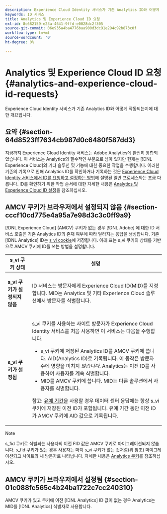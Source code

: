 ```yaml
---
description: Experience Cloud Identity 서비스가 기존 Analytics ID와 어떻게 작동되는지에 대한 개요입니다.
keywords: ID 서비스
title: Analytics 및 Experience Cloud ID 요청
exl-id: 8c682159-e23a-4641-9ffd-e0028dc2f305
source-git-commit: 06e935a4ba4776baa900d3dc91e294c92b873c0f
workflow-type: tm+mt
source-wordcount: '0'
ht-degree: 0%

---
```


# Analytics 및 Experience Cloud ID 요청{#analytics-and-experience-cloud-id-requests}

Experience Cloud Identity 서비스가 기존 Analytics ID와 어떻게 작동되는지에 대한 개요입니다.

## 요약 {#section-64d8523ff7634cb987d0c6480f587dd3}

지금까지 Experience Cloud Identity 서비스는 Adobe Analytics에 완전히 통합되었습니다. 이 서비스는 Analytics의 필수적인 부분으로 남아 있지만 현재는 [!DNL Experience Cloud]의 기타 솔루션 및 기능에 대한 중요한 작업을 수행합니다. 이러한 기존의 기록으로 인해 Analytics ID를 확인하거나 기록하는 것은 [Experience Cloud Identity 서비스에서 ID를 요청하고 설정하는 방법](../../introduction/id-request.md#concept-2caacebb1d244402816760e9b8bcef6a)에 설명된 일반 프로세스와는 조금 다릅니다. ID를 확인하기 위한 작업 순서에 대한 자세한 내용은 [Analytics 및 Experience Cloud ID 설정](../../reference/analytics-reference/analytics-ids.md#concept-f381dd18ee184c6c8e48286937a161d6)을 참조하십시오.

## AMCV 쿠키가 브라우저에서 설정되지 않음 {#section-cccf10cd775e4a95a7e98d3c3c0ff9a9}

[!DNL Experience Cloud] (AMCV) 쿠키가 없는 경우 [!DNL Adobe] 에 대한 ID 서비스 호출은 기존 Analytics ID의 존재 여부에 따라 달라지는 응답을 생성합니다. 기존 [!DNL Analytics] ID는 [s_vi cookie](https://docs.adobe.com/content/help/ko-KR/core-services/interface/ec-cookies/cookies-analytics.html)에 저장됩니다. 아래 표는 s_vi 쿠키의 상태를 기반으로 AMCV 쿠키에 ID를 쓰는 방법을 설명합니다.

<table id="table_DC85FECE26DD424E841BA1059AF1E57F"> 
 <thead> 
  <tr> 
   <th colname="col1" class="entry"> s_vi 쿠키 상태 </th> 
   <th colname="col2" class="entry"> 설명 </th> 
  </tr> 
 </thead>
 <tbody> 
  <tr> 
   <td colname="col1"> <p> <b> s_vi 쿠키가 설정되지 않음</b> </p> </td> 
   <td colname="col2"> <p>ID 서비스는 방문자에게 <span class="keyword">Experience Cloud</span> ID(MID)를 지정합니다. MID는 <span class="keyword">Analytics</span> 및 기타 <span class="keyword">Experience Cloud</span> 솔루션에서 방문자를 식별합니다. </p> </td> 
  </tr> 
  <tr> 
   <td colname="col1"> <p> <b> s_vi 쿠키가 설정됨</b> </p> </td> 
   <td colname="col2"> <p>s_vi 쿠키를 사용하는 사이트 방문자가 Experience Cloud Identity 서비스를 처음 사용하면 이 서비스는 다음을 수행합니다. </p> 
    <ul id="ul_BE584810280D4874AF802A9247011787"> 
     <li id="li_AA395B09A3174AF78F3EC10053E2E4F5">s_vi 쿠키에 저장된 <span class="keyword">Analytics</span> ID를 AMCV 쿠키에 씁니다. AID(<span class="keyword">Analytics</span> ID)로 기록됩니다. 이 동작은 방문자 수에 영향을 미치지 <i>않습니다</i>. <span class="keyword"> Analytics</span>는 이전 ID를 사용하여 사용자를 계속 식별합니다. </li> 
     <li id="li_8735DE21FEA542BA8024109B8FE1E2ED">MID를 AMCV 쿠키에 씁니다. MID는 다른 솔루션에서 사용자를 식별합니다. </li> 
    </ul> <p> <p>참고: <a href="../../reference/analytics-reference/grace-period.md" format="dita" scope="local">유예 기간</a>을 사용할 경우 데이터 센터 응답에는 항상 s_vi 쿠키에 저장된 이전 ID가 포함됩니다. 유예 기간 동안 이전 ID가 AMCV 쿠키에 AID 값으로 기록됩니다. </p> </p> </td> 
  </tr> 
 </tbody> 
</table>

>[!NOTE]
>
>s_fid 쿠키로 식별되는 사용자의 이전 FID 값은 AMCV 쿠키로 마이그레이션되지 않습니다. s_fid 쿠키가 있는 경우 사용자는 마치 s_vi 쿠키가 없는 것처럼(위 참조) 마이그레이션되고 사이트의 새 방문자로 나타납니다. 자세한 내용은 [Analytics 쿠키](https://docs.adobe.com/content/help/en/core-services/interface/ec-cookies/cookies-analytics.html)를 참조하십시오.

## AMCV 쿠키가 브라우저에서 설정됨 {#section-01c088fc565c4b24ba1722c7cc240310}

AMCV 쿠키가 있고 쿠키에 이전 [!DNL Analytics] ID 값이 없는 경우 Analytics는 MID를 [!DNL Analytics] 식별자로 사용합니다.
